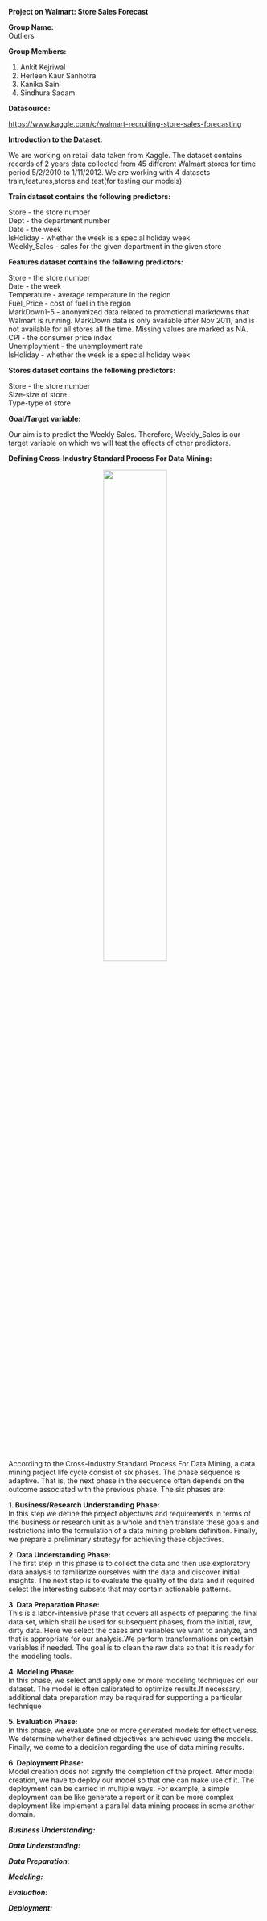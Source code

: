 **Project on Walmart: Store Sales Forecast**</br>

**Group Name:**</br>
   Outliers</br>
   
**Group Members:**
1. Ankit Kejriwal
2. Herleen Kaur Sanhotra
3. Kanika Saini
4. Sindhura Sadam

**Datasource:**

https://www.kaggle.com/c/walmart-recruiting-store-sales-forecasting

**Introduction to the Dataset:**

We are working on retail data taken from Kaggle. The dataset contains records of 2 years data collected from 45 different Walmart stores for time period 5/2/2010 to 1/11/2012. We are working with 4 datasets train,features,stores and test(for testing our models). 

**Train dataset contains the following predictors:**

Store - the store number</br>
Dept - the department number</br>
Date - the week</br>
IsHoliday - whether the week is a special holiday week</br>
Weekly_Sales -  sales for the given department in the given store

**Features dataset contains the following predictors:**

Store - the store number</br>
Date - the week</br>
Temperature - average temperature in the region</br>
Fuel_Price - cost of fuel in the region</br>
MarkDown1-5 - anonymized data related to promotional markdowns that Walmart is running. MarkDown data is only available after Nov 2011, and is not available for all stores all the time. Missing values are marked as NA.</br>
CPI - the consumer price index</br>
Unemployment - the unemployment rate</br>
IsHoliday - whether the week is a special holiday week

**Stores dataset contains the following predictors:**

Store - the store number</br>
Size-size of store</br>
Type-type of store

**Goal/Target variable:**

Our aim is to predict the Weekly Sales. Therefore, Weekly_Sales is our target variable on which we will test the effects of other predictors.

**Defining Cross-Industry Standard Process For Data Mining:**

<p align="center"> 
    <a href="#">
        <img src="https://www.ibm.com/support/knowledgecenter/SS3RA7_15.0.0/com.ibm.spss.crispdm.help/images/crisp_process.gif" height="50%" width="50%">
    </a>
</p> 

According to the Cross-Industry Standard Process For Data Mining, a data mining project life cycle consist of six phases. The phase sequence is adaptive. That is, the next phase in the sequence often depends on the outcome associated with the previous phase.
The six phases are:</br>

**1. Business/Research Understanding Phase:**</br>
In this step we define the project objectives and requirements in terms of the business or research unit as a whole and then translate these goals and restrictions into the formulation of a data mining problem definition.
Finally, we prepare a preliminary strategy for achieving these objectives.

**2. Data Understanding Phase:**</br>
The first step in this phase is to collect the data and then use exploratory data analysis to familiarize ourselves with the data and discover initial insights. The next step is to evaluate the quality of the data and if required select the interesting subsets that may contain actionable patterns.

**3. Data Preparation Phase:**</br>
This is a  labor-intensive phase that covers all aspects of preparing the final data set, which shall be used for subsequent phases, from the initial, raw, dirty data. Here we select the cases and variables we want to analyze, and that is appropriate for our analysis.We perform transformations on certain variables if needed. The goal is to clean the raw data so that it is ready for the modeling tools.

**4. Modeling Phase:**</br>
In this phase, we select and apply one or more modeling techniques on our dataset. The model is often calibrated to optimize results.If necessary, additional data preparation may be required for supporting a particular technique

**5. Evaluation Phase:**</br>
In this phase, we evaluate one or more generated models for effectiveness. We determine whether defined objectives are achieved using the models. Finally, we come to a decision regarding the use of data mining results.

**6. Deployment Phase:**</br>
Model creation does not signify the completion of the project. After model creation, we have to deploy our model so that one can make use of it. The deployment can be carried in multiple ways. 
For example, a simple deployment can be like generate a report or it can be more complex deployment like implement a parallel data mining process in some another domain.

***Business Understanding:***






***Data Understanding:***

***Data Preparation:***

***Modeling:***

***Evaluation:***

***Deployment:***












